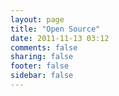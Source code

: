 ```yaml
---
layout: page
title: "Open Source"
date: 2011-11-13 03:12
comments: false
sharing: false
footer: false
sidebar: false
---
```

